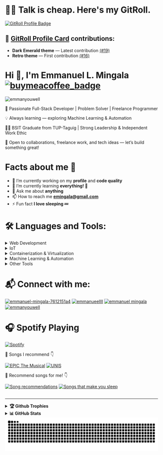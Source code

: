 <h1>🧑‍💻 Talk is cheap. Here's my GitRoll.</h1>


<a href="https://gitroll.io/profile/uk8SQe3qfv7WylXge8yXbpZbL5jt1" target="_blank"><img src="https://gitroll.io/api/badges/profiles/v1/uk8SQe3qfv7WylXge8yXbpZbL5jt1?theme=darkEmerald" alt="GitRoll Profile Badge"/></a>

## 🎨 [GitRoll Profile Card](https://github.com/gitroll-dev/gitroll-profile-card) contributions:
- **Dark Emerald theme** &mdash; Latest contribution [(#19)](https://github.com/gitroll-dev/gitroll-profile-card/pull/19)
- **Retro theme** &mdash; First contribution [(#16)](https://github.com/gitroll-dev/gitroll-profile-card/pull/16)

 
<h1> Hi 👋, I'm Emmanuel L. Mingala <a href="https://www.buymeacoffee.com/emmanyouwell25"><img src="https://img.shields.io/badge/Buy%20Me%20a%20Coffee-%23f4d35e.svg?&logo=buymeacoffee&logoColor=white&labelColor=181717&style=flat-square" alt="buymeacoffee_badge"/></a> </h1>

<p align="left"><img src="https://komarev.com/ghpvc/?username=emmanyouwell&label=Profile%20views&color=brightgreen&style=for-the-badge" alt="emmanyouwell"/></p>

<div style="max-width: 600px; margin: auto;">
  <div align="left">
    <p>🎯 Passionate Full-Stack Developer | Problem Solver | Freelance Programmer</p>
    <p>💡 Always learning — exploring Machine Learning & Automation</p>
    <p>👨‍🎓 BSIT Graduate from TUP-Taguig | Strong Leadership & Independent Work Ethic</p>
    <p>🤝 Open to collaborations, freelance work, and tech ideas — let’s build something great!</p>
  </div>
</div>

<h1>Facts about me 🤔</h1>

- 🔭 I’m currently working on my **profile** and **code quality**
- 🌱 I’m currently learning **everything! 🧠**
- 💬 Ask me about **anything**
- 📫 How to reach me **emingala@gmail.com**
- ⚡ Fun fact **I love sleeping 💤**

<h1>🛠️ Languages and Tools:</h1>

<!--[![Languages & Tools](https://skillicons.dev/icons?i=mongodb,express,react,,,nodejs,redux,nextjs,ts,,bootstrap,,,tailwind,,js,,,html,,css,,,,,laravel,,,py,,fastapi,,,opencv,,sklearn,,,,,dotnet,,,sequelize,,vite,,,git,,github,npm,postman,docker,,firebase,,,netlify,,vercel,,,notion,,figma,,,,,replit,,,arduino,,raspberrypi,,,androidstudio,,unity,,,,,wordpress,,,mysql,,linux,nginx,linkedin,,,discord,devto,java,php,,,c,cpp&theme=light)](https://skillicons.dev)
-->
<details><summary>Web Development</summary>
  
[![Web development tools](https://go-skill-icons.vercel.app/api/icons?i=mongodb,express,react,nodejs,redux,vite,nextjs,ts,bootstrap,tailwind,html,css,js,laravel,php,vercel,render,figma,nginx&theme=light)](https://github.com/LelouchFR/skill-icons)

</details>
<details><summary>IoT</summary>
  
[![IoT tools](https://go-skill-icons.vercel.app/api/icons?i=arduino,raspberrypi,cpp&theme=light)](https://github.com/LelouchFR/skill-icons)
</details>
<details><summary>Containerization & Virtualization</summary>
  
[![Containerization & Virtualization](https://go-skill-icons.vercel.app/api/icons?i=docker,virtualbox&theme=light)](https://github.com/LelouchFR/skill-icons)
</details>
<details><summary>Machine Learning & Automation</summary>
  
[![Machine Learning & Automation](https://go-skill-icons.vercel.app/api/icons?i=python,n8n,sklearn,huggingface,pandas&theme=light)](https://github.com/LelouchFR/skill-icons)
</details>
<details><summary>Other Tools</summary>
  
[![Other Tools](https://go-skill-icons.vercel.app/api/icons?i=electron,visualbasic,dotnet,git,gitbash,github,vscode,shadcn,postman,insomnia,chatgpt,devto,eclipse,expo,forge,jira,java,socketio&theme=light)](https://github.com/LelouchFR/skill-icons)
</details>

<h1>📬 Connect with me:</h1>
<a href="https://linkedin.com/in/emmanuel-mingala-7612151a4" target="blank"><img align="center" src="https://go-skill-icons.vercel.app/api/icons?i=linkedin" alt="emmanuel-mingala-7612151a4" height="50" width="60" /></a>
<a href="https://fb.com/emmanueellll" target="blank"><img align="center" src="https://go-skill-icons.vercel.app/api/icons?i=facebook" alt="emmanueellll" height="50" width="60" /></a>
<a href="https://www.youtube.com/c/emmanuel mingala" target="blank"><img align="center" src="https://go-skill-icons.vercel.app/api/icons?i=youtube" alt="emmanuel mingala" height="50" width="60" /></a>
<a href="https://dev.to/emmanyouwell" target="blank"><img align="center" src="https://go-skill-icons.vercel.app/api/icons?i=devto" alt="emmanyouwell" height="50" width="60" /></a>
<h1>🎧 Spotify Playing</h1>

[![Spotify](https://emmanyouwell.pythonanywhere.com/?spin=true&scan=true&eq_color=rainbow&theme=dark)](https://github.com/tthn0/Spotify-Readme.git)

🎵 Songs I recommend 👇

[![EPIC The Musical](https://img.shields.io/badge/EPIC%20The%20Musical-%231DB954.svg?&style=flat-square&logo=spotify&logoColor=white)](https://open.spotify.com/playlist/3HvgaZeBWbr7UjFeicPFRI?si=cff0c76b7cb84b73) [![UNIS](https://img.shields.io/badge/UNIS-%231DB954.svg?&style=flat-square&logo=spotify&logoColor=white)](https://open.spotify.com/playlist/5Lp1BPIaY74M1Yw3tKnKGe?si=23152e0b1e884507)  

🎵 Recommend songs for me! 👇 

[![Song recommendations](https://img.shields.io/badge/Song%20Recommendations-%231DB954.svg?&style=flat-square&logo=spotify&logoColor=white)](https://open.spotify.com/playlist/2Eftms4mCLQwF7YynJA6as?si=2b95c4c18bcc47f9&pt=187e532ee56ac41d03a3d2130a38bdd2) [![Songs that make you sleep](https://img.shields.io/badge/Song%20that%20make%20you%20sleep-%231DB954?&style=flat-square&logo=data:image/svg+xml;base64,PHN2ZyB4bWxucz0iaHR0cDovL3d3dy53My5vcmcvMjAwMC9zdmciIHdpZHRoPSIyNCIgaGVpZ2h0PSIyNCI+PHRleHQgeD0iMiIgeT0iMjAiIGZvbnQtc2l6ZT0iOCIgdGV4dC1hbmNob3I9ImxlZnQiIGZvbnQtZmFtaWx5PSJzYW5zLXNlcmlmIiBmaWxsPSJ3aGl0ZSI+WjwvdGV4dD48dGV4dCB4PSI4IiB5PSIxNCIgZm9udC1zaXplPSI4IiB0ZXh0LWFuY2hvcj0ibGVmdCIgZm9udC1mYW1pbHk9InNhbnMtc2VyaWYiIGZpbGw9IndoaXRlIj5aPC90ZXh0Pjx0ZXh0IHg9IjE0IiB5PSI4IiBmb250LXNpemU9IjgiIHRleHQtYW5jaG9yPSJsZWZ0IiBmb250LWZhbWlseT0ic2Fucy1zZXJpZiIgZmlsbD0id2hpdGUiPlo8L3RleHQ+PC9zdmc+&logoColor=white)](https://open.spotify.com/playlist/1Jtw4biqBPyQpL0P4hj7u3?si=7f8f96d483044ae1&pt=1a1165be2b6f61a6ace4790dd2ef56c2)
<br></br>

---

<details><summary><b>🏆 Github Trophies</b></summary>
<br/>
<p align="left"> <a href="https://github.com/ryo-ma/github-profile-trophy"><img src="https://github-profile-trophy.vercel.app/?username=emmanyouwell&theme=gitdimmed" alt="emmanyouwell" /></a> </p>
</details>
<details>
  <summary><b>📊 GitHub Stats</b></summary>
  <br/>
  <div align="center">
  <img width=900 src="https://streak-stats.demolab.com?user=emmanyouwell&theme=blueberry&hide_border=true" alt="GitHub Streak" />
  </div>
  <div align="center">
    <img width=900 src="https://raw.githubusercontent.com/emmanyouwell/emmanyouwell/main/profile-summary-card-output/blueberry/0-profile-details.svg" alt="Profile Details" />
  </div>
  <div align="center"> 
    <img width=420 src="https://raw.githubusercontent.com/emmanyouwell/emmanyouwell/main/profile-summary-card-output/blueberry/2-most-commit-language.svg" alt="Most Commit Language" />
    <img width=420 src="https://raw.githubusercontent.com/emmanyouwell/emmanyouwell/main/profile-summary-card-output/blueberry/4-productive-time.svg" alt="Productive Time" />
  </div>
  <div align="center">
    <img width=900 src="https://my-readme-stats-gold.vercel.app/api?username=emmanyouwell&show=prs_merged&show_icons=true&theme=blueberry&hide_border=true&locale=en" alt="GitHub Stats" />
  </div>
  <div align="center">
    <img width=900 src="https://github-readme-activity-graph.vercel.app/graph?username=emmanyouwell&hide_border=true&bg_color=242938&color=25ca80&title_color=4a75db&line=25ca80&point=4a75db&area=true&area_color=26d79f" alt="Activity Graph"/>
  </div>
</details>

<picture>
  <source
    media="(prefers-color-scheme: dark)"
    srcset="https://raw.githubusercontent.com/emmanyouwell/emmanyouwell/output/dark.svg"
  />
  <source
    media="(prefers-color-scheme: light)"
    srcset="https://raw.githubusercontent.com/emmanyouwell/emmanyouwell/output/light.svg"
  />
  <img
    alt="github contribution grid snake animation"
    src="https://raw.githubusercontent.com/emmanyouwell/emmanyouwell/output/light.svg"
  />
</picture>

